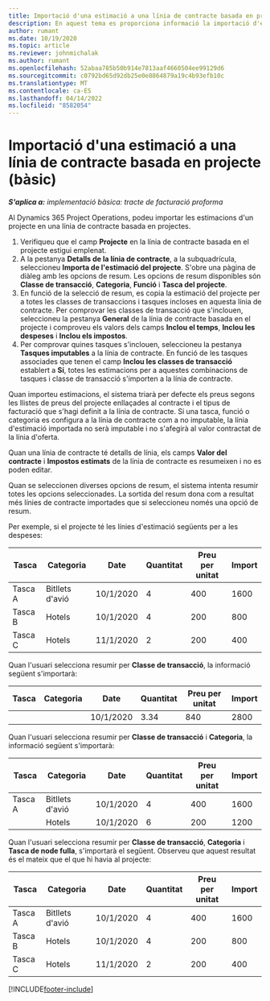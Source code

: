 ```yaml
---
title: Importació d'una estimació a una línia de contracte basada en projecte (bàsic)
description: En aquest tema es proporciona informació la importació d'estimacions financeres d'un projecte a una línia de contracte.
author: rumant
ms.date: 10/19/2020
ms.topic: article
ms.reviewer: johnmichalak
ms.author: rumant
ms.openlocfilehash: 52abaa785b50b914e7813aaf4660504ee99129d6
ms.sourcegitcommit: c0792bd65d92db25e0e8864879a19c4b93efb10c
ms.translationtype: MT
ms.contentlocale: ca-ES
ms.lasthandoff: 04/14/2022
ms.locfileid: "8582054"
---
```

# <a name="import-an-estimate-to-a-project-based-contract-line---lite"></a>Importació d'una estimació a una línia de contracte basada en projecte (bàsic)

_**S'aplica a:** implementació bàsica: tracte de facturació proforma_

Al Dynamics 365 Project Operations, podeu importar les estimacions d'un projecte en una línia de contracte basada en projectes.

1. Verifiqueu que el camp **Projecte** en la línia de contracte basada en el projecte estigui emplenat.
2. A la pestanya **Detalls de la línia de contracte**, a la subquadrícula, seleccioneu **Importa de l'estimació del projecte**. S'obre una pàgina de diàleg amb les opcions de resum. Les opcions de resum disponibles són **Classe de transacció**, **Categoria**, **Funció** i **Tasca del projecte**.
3. En funció de la selecció de resum, es copia la estimació del projecte per a totes les classes de transaccions i tasques incloses en aquesta línia de contracte. Per comprovar les classes de transacció que s'inclouen, seleccioneu la pestanya **General** de la línia de contracte basada en el projecte i comproveu els valors dels camps **Inclou el temps**, **Inclou les despeses** i **Inclou els impostos**. 
4. Per comprovar quines tasques s'inclouen, seleccioneu la pestanya **Tasques imputables** a la línia de contracte. En funció de les tasques associades que tenen el camp **Inclou les classes de transacció** establert a **Sí**, totes les estimacions per a aquestes combinacions de tasques i classe de transacció s'importen a la línia de contracte.

Quan importeu estimacions, el sistema triarà per defecte els preus segons les llistes de preus del projecte enllaçades al contracte i el tipus de facturació que s'hagi definit a la línia de contracte. Si una tasca, funció o categoria es configura a la línia de contracte com a no imputable, la línia d'estimació importada no serà imputable i no s'afegirà al valor contractat de la línia d'oferta.

Quan una línia de contracte té detalls de línia, els camps **Valor del contracte** i **Impostos estimats** de la línia de contracte es resumeixen i no es poden editar.

Quan se seleccionen diverses opcions de resum, el sistema intenta resumir totes les opcions seleccionades. La sortida del resum dona com a resultat més línies de contracte importades que si seleccioneu només una opció de resum.

Per exemple, si el projecte té les línies d'estimació següents per a les despeses:

| Tasca | Categoria | Date | Quantitat | Preu per unitat | Import |
| --- | --- | --- | --- | --- | --- |
| Tasca A | Bitllets d'avió | 10/1/2020 | 4 | 400 | 1600 |
| Tasca B | Hotels | 10/1/2020 | 4 | 200 | 800 |
| Tasca C | Hotels | 11/1/2020 | 2 | 200 | 400 |

Quan l'usuari selecciona resumir per **Classe de transacció**, la informació següent s'importarà:

| Tasca | Categoria | Date | Quantitat | Preu per unitat | Import |
| --- | --- | --- | --- | --- | --- |
| &nbsp; | &nbsp; | 10/1/2020 | 3.34 | 840 | 2800 |

Quan l'usuari selecciona resumir per **Classe de transacció** i **Categoria**, la informació següent s'importarà:

| Tasca | Categoria | Date | Quantitat | Preu per unitat | Import |
| --- | --- | --- | --- | --- | --- |
| Tasca A | Bitllets d'avió | 10/1/2020 | 4 | 400 | 1600 |
| &nbsp;| Hotels | 10/1/2020 | 6 | 200 | 1200 |

Quan l'usuari selecciona resumir per **Classe de transacció**, **Categoria** i **Tasca de node fulla**, s'importarà el següent. Observeu que aquest resultat és el mateix que el que hi havia al projecte:

| Tasca | Categoria | Date | Quantitat | Preu per unitat | Import |
| --- | --- | --- | --- | --- | --- |
| Tasca A | Bitllets d'avió | 10/1/2020 | 4 | 400 | 1600 |
| Tasca B | Hotels | 10/1/2020 | 4 | 200 | 800 |
| Tasca C | Hotels | 11/1/2020 | 2 | 200 | 400 |


[!INCLUDE[footer-include](../../includes/footer-banner.md)]